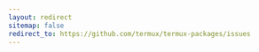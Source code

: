 ```yaml
---
layout: redirect
sitemap: false
redirect_to: https://github.com/termux/termux-packages/issues
---
```

